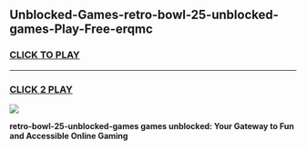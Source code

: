 
## Unblocked-Games-retro-bowl-25-unblocked-games-Play-Free-erqmc
<h3>
<a href="https://premium76.site?title=retro-bowl-25-unblocked-games&ref=23A">CLICK TO PLAY</a></h3>
<hr>

<h3>
<a href="https://premium76.site?title=retro-bowl-25-unblocked-games&ref=23A">CLICK 2 PLAY</a>
  
</h3>

<a href="https://premium76.site?title=retro-bowl-25-unblocked-games&ref=23A"><img src="https://clearcache.store/games.png"></a>


**retro-bowl-25-unblocked-games games unblocked: Your Gateway to Fun and Accessible Online Gaming**
